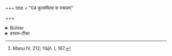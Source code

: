 +++
title = "04 कुत्सयित्वा वा यत्रान्नन्"

+++

<details><summary>Bühler</summary>

4. Nor (shall he eat) where they give him food, reviling him. [^4] 


[^4]:  Manu IV, 212; Yājñ. I, 167.
</details>

<details><summary>हरदत्त-टीका</summary>

## सूत्रम्
कुत्सयित्वा वा यत्राऽन्नं दद्युः ॥ ४ ॥  
### टिप्पनी
मूर्ख, वैधवेय, विषं भुङ्क्ष्वेति, एवं कुत्सयित्वा यत्रान्नं दद्युस्तदप्यभोज्यम् ॥ ४ ॥
</details>
